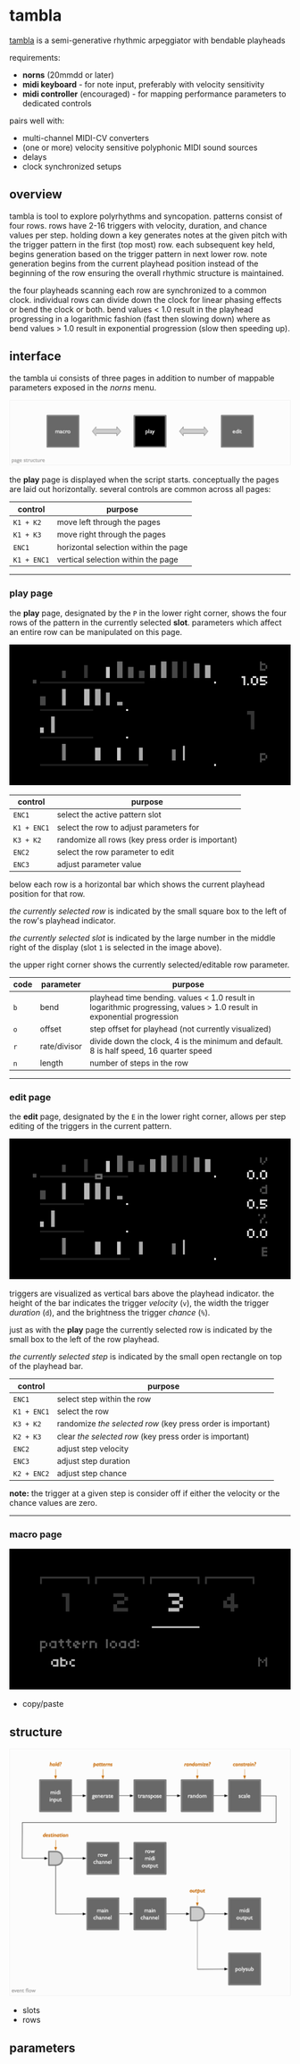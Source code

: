 # tambla

[tambla](https://github.com/ngwese/tambla) is a semi-generative rhythmic
arpeggiator with bendable playheads

requirements:
- **norns** (20mmdd or later)
- **midi keyboard** - for note input, preferably with velocity sensitivity
- **midi controller** (encouraged) - for mapping performance parameters to dedicated
  controls

pairs well with:
- multi-channel MIDI-CV converters
- (one or more) velocity sensitive polyphonic MIDI sound sources
- delays
- clock synchronized setups

## overview

tambla is tool to explore polyrhythms and syncopation. patterns consist of four
rows. rows have 2-16 triggers with velocity, duration, and chance values per
step. holding down a key generates notes at the given pitch
with the trigger pattern in the first (top most) row. each subsequent key held,
begins generation based on the trigger pattern in next lower row. note generation
begins from the current playhead position instead of the beginning of the row
ensuring the overall rhythmic structure is maintained.

the four playheads scanning each row are synchronized to a common clock.
individual rows can divide down the clock for linear phasing effects or bend the
clock or both. bend values < 1.0 result in the playhead progressing in a
logarithmic fashion (fast then slowing down) where as bend values > 1.0 result
in exponential progression (slow then speeding up).

## interface

the tambla ui consists of three pages in addition to number of mappable
parameters exposed in the _norns_ menu.

![](img/tambla-page-structure.png)

the **play** page is displayed when the script starts. conceptually the pages
are laid out horizontally. several controls are common across all pages:

| control | purpose |
|---------|---------|
| `K1 + K2`   | move left through the pages |
| `K1 + K3`   | move right through the pages |
| `ENC1`      | horizontal selection within the page |
| `K1 + ENC1` | vertical selection within the page |

<hr>

### play page

the **play** page, designated by the `P` in the lower right corner, shows the
four rows of the pattern in the currently selected **slot**. parameters which
affect an entire row can be manipulated on this page.

![](img/tambla-play-m.png)

| control | purpose |
| ------- | ------- |
| `ENC1`  | select the active pattern slot |
| `K1 + ENC1` | select the row to adjust parameters for |
| `K3 + K2` | randomize all rows (key press order is important) |
| `ENC2` | select the row parameter to edit |
| `ENC3` | adjust parameter value |

below each row is a horizontal bar which shows the current playhead position for that row.

_the currently selected row_ is indicated by the small square box to the left of
the row's playhead indicator.

_the currently selected slot_ is indicated by the large number in the middle
right of the display (slot `1` is selected in the image above).

the upper right corner shows the currently selected/editable row parameter.

| code | parameter | purpose |
| ---- | --------- | ------- |
| `b` | bend | playhead time bending. values < 1.0 result in logarithmic progressing, values > 1.0 result in exponential progression |
| `o` | offset | step offset for playhead (not currently visualized) |
| `r` | rate/divisor | divide down the clock, 4 is the minimum and default. 8 is half speed, 16 quarter speed |
| `n` | length | number of steps in the row |

<hr>

### edit page

the **edit** page, designated by the `E` in the lower right corner, allows per
step editing of the triggers in the current pattern.

![](img/tambla-edit-m.png)

triggers are visualized as vertical bars above the playhead indicator. the
height of the bar indicates the trigger _velocity_ (`v`), the width the trigger
_duration_ (`d`), and the brightness the trigger _chance_ (`%`).

just as with the **play** page the currently selected row is indicated by the
small box to the left of the row playhead.

_the currently selected step_ is indicated by the small open rectangle on top of
the playhead bar.

| control | purpose |
| ------- | ------- |
| `ENC1`  | select step within the row |
| `K1 + ENC1` | select the row |
| `K3 + K2` | randomize _the selected row_ (key press order is important) |
| `K2 + K3` | clear _the selected row_ (key press order is important) |
| `ENC2` | adjust step velocity |
| `ENC3` | adjust step duration |
| `K2 + ENC2` | adjust step chance |


**note:** the trigger at a given step is consider off if either the velocity or the chance
values are zero.

<hr>

### macro page
![](img/tambla-macro-m.png)
- copy/paste

## structure

![](img/tambla-event-flow.png)

- slots
- rows

## parameters
